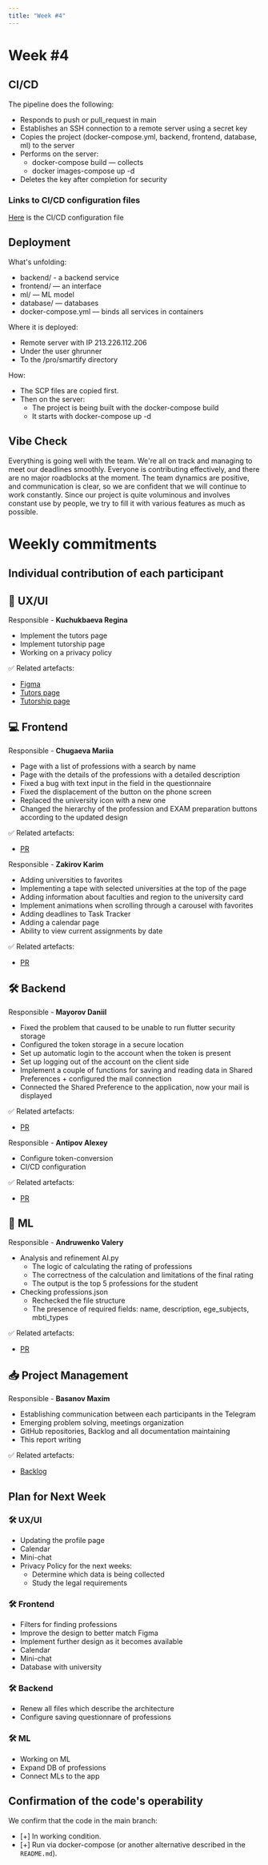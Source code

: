 ```yaml
---
title: "Week #4"
---
```


# **Week #4**

## CI/CD

The pipeline does the following:

- Responds to push or pull_request in main
- Establishes an SSH connection to a remote server using a secret key
- Copies the project (docker-compose.yml, backend, frontend, database, ml) to the server
- Performs on the server:
  - docker-compose build — collects
  - docker images-compose up -d
- Deletes the key after completion for security

### Links to CI/CD configuration files
[Here](https://github.com/IU-Capstone-Project-2025/Smartify/blob/main/.github/workflows/main.yml) is the CI/CD configuration file

## Deployment

What's unfolding:
- backend/ - a backend service 
- frontend/ — an interface
- ml/ — ML model
- database/ — databases
- docker-compose.yml — binds all services in containers

Where it is deployed:
- Remote server with IP 213.226.112.206
- Under the user ghrunner
- To the /pro/smartify directory

How:
- The SCP files are copied first.
- Then on the server:
  - The project is being built with the docker-compose build
  - It starts with docker-compose up -d

## Vibe Check

Everything is going well with the team. We're all on track and managing to meet our deadlines smoothly. Everyone is contributing effectively, and there are no major roadblocks at the moment. The team dynamics are positive, and communication is clear, so we are confident that we will continue to work constantly. Since our project is quite voluminous and involves constant use by people, we try to fill it with various features as much as possible.

# Weekly commitments

## Individual contribution of each participant



## 🎨 UX/UI

Responsible - **Kuchukbaeva Regina**
 - Implement the tutors page
 - Implement tutorship page
 - Working on a privacy policy

✅ Related artefacts:
- [Figma](https://www.figma.com/design/7D72pnxGyyRk9lh58vzCFY/INFO-UNIVERSITIES?node-id=0-1&p=f)
- [Tutors page](https://github.com/IU-Capstone-Project-2025/Smartify/issues/70)
- [Tutorship page](https://github.com/IU-Capstone-Project-2025/Smartify/issues/71)



## 💻 Frontend

Responsible - **Chugaeva Mariia**

- Page with a list of professions with a search by name
- Page with the details of the professions with a detailed description
- Fixed a bug with text input in the field in the questionnaire
- Fixed the displacement of the button on the phone screen
- Replaced the university icon with a new one
- Changed the hierarchy of the profession and EXAM preparation buttons according to the updated design

✅ Related artefacts:
- [PR](https://github.com/IU-Capstone-Project-2025/Smartify/pull/87)


Responsible - **Zakirov Karim**

- Adding universities to favorites
- Implementing a tape with selected universities at the top of the page
- Adding information about faculties and region to the university card
- Implement animations when scrolling through a carousel with favorites
- Adding deadlines to Task Tracker
- Adding a calendar page
- Ability to view current assignments by date

✅ Related artefacts:
- [PR](https://github.com/IU-Capstone-Project-2025/Smartify/pull/90)



## 🛠️ Backend

Responsible - **Mayorov Daniil**
 - Fixed the problem that caused to be unable to run flutter security storage
 - Configured the token storage in a secure location
 - Set up automatic login to the account when the token is present
 - Set up logging out of the account on the client side
 - Implement a couple of functions for saving and reading data in Shared Preferences + configured the mail connection
 - Connected the Shared Preference to the application, now your mail is displayed

✅ Related artefacts:
- [PR](https://github.com/IU-Capstone-Project-2025/Smartify/pull/92)


Responsible - **Antipov Alexey**
 - Configure token-conversion
 - CI/CD configuration

✅ Related artefacts:
- [PR](https://github.com/IU-Capstone-Project-2025/Smartify/pull/92)



## 🤖 ML

Responsible - **Andruwenko Valery**
 - Analysis and refinement AI.py
   - The logic of calculating the rating of professions
   - The correctness of the calculation and limitations of the final rating
   - The output is the top 5 professions for the student
 - Checking professions.json
   - Rechecked the file structure
   - The presence of required fields: name, description, ege_subjects, mbti_types

✅ Related artefacts:
- [PR](https://github.com/IU-Capstone-Project-2025/Smartify/pull/88)



## 📥 Project Management 

Responsible - **Basanov Maxim**
 - Establishing communication between each participants in the Telegram
 - Emerging problem solving, meetings organization
 - GitHub repositories, Backlog and all documentation maintaining
 - This report writing

✅ Related artefacts:
- [Backlog](https://github.com/orgs/IU-Capstone-Project-2025/projects/2)



## Plan for Next Week

### 🛠️ UX/UI

 - Updating the profile page
 - Calendar
 - Mini-chat
 - Privacy Policy for the next weeks:
   - Determine which data is being collected
   - Study the legal requirements

### 🛠️ Frontend

- Filters for finding professions
- Improve the design to better match Figma
- Implement further design as it becomes available
- Calendar
- Mini-chat
- Database with university

### 🛠️ Backend

 - Renew all files which describe the architecture
 - Configure saving questionnare of professions

### 🛠️ ML

- Working on ML
- Expand DB of professions
- Connect MLs to the app



## Confirmation of the code's operability

We confirm that the code in the main branch:
- [+] In working condition.
- [+] Run via docker-compose (or another alternative described in the `README.md`).
